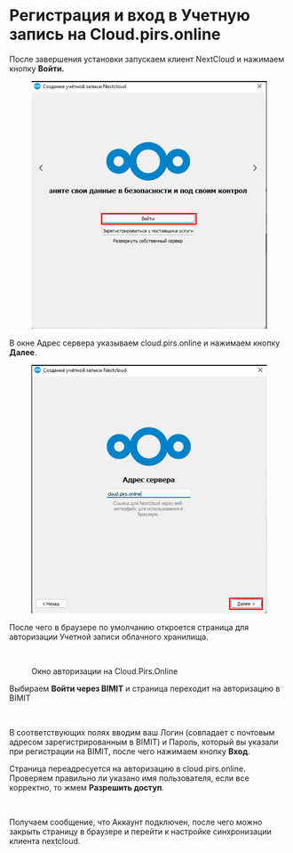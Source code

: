 # Регистрация и вход в Учетную запись на Cloud.pirs.online

После завершения установки запускаем клиент NextCloud и нажимаем кнопку **Войти.**

<figure><img src="../.gitbook/assets/image (1158).png" alt=""><figcaption></figcaption></figure>

В окне Адрес сервера указываем cloud.pirs.online и нажимаем кнопку **Далее**.

<figure><img src="../.gitbook/assets/image (1174).png" alt=""><figcaption></figcaption></figure>

После чего в браузере по умолчанию откроется страница для авторизации Учетной записи облачного хранилища.

<figure><img src="https://wiki.tizh.ru/10_enter_bimit.png" alt=""><figcaption><p>Окно авторизации на Cloud.Pirs.Online</p></figcaption></figure>

Выбираем **Войти через BIMIT** и страница переходит на авторизацию в BIMIT

<figure><img src="https://wiki.tizh.ru/11_bimit_user_data.png" alt=""><figcaption></figcaption></figure>

В соответствующих полях вводим ваш Логин (совпадает с почтовым адресом зарегистрированным в BIMIT) и Пароль, который вы указали при регистрации на BIMIT, после чего нажимаем кнопку **Вход**.&#x20;

Страница переадресуется на авторизацию в cloud.pirs.online. Проверяем правильно ли указано имя пользователя, если все корректно, то жмем **Разрешить доступ**.

<figure><img src="https://wiki.tizh.ru/6_agree_access.png" alt=""><figcaption></figcaption></figure>

Получаем сообщение, что Аккаунт подключен, после чего можно закрыть страницу в браузере и перейти к настройке синхронизации клиента nextcloud.
